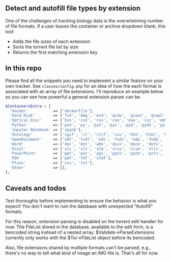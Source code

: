 ## Detect and autofill file types by extension

One of the challenges of tracking biology data is the overwhelming number of file formats.
If a user leaves the container or archive dropdown blank, this tool:
  * Adds the file sizes of each extension
  * Sorts the torrent file list by size
  * Returns the first matching extension key

## In this repo
Please find all the snippets you need to implement a similar feature on your own tracker.
See `classes/config.php` for an idea of how the each format is associated with an array of file extensions.
I'll reproduce an example below so you can see how powerful a general extension parser can be.

```php
$ContainersExtra = [
  'Docker'           => ['dockerfile'],
  'Hard Disk'        => ['fvd', 'dmg', 'esd', 'qcow', 'qcow2', 'qcow3', 'smi', 'swm', 'vdi', 'vhd', 'vhdx', 'vmdk', 'wim'],
  'Optical Disc'     => ['bin', 'ccd', 'cso', 'cue', 'daa', 'isz', 'mdf', 'mds', 'mdx', 'nrg', 'uif'],
  'Python'           => ['pxd', 'py', 'py3', 'pyc', 'pyd', 'pyde', 'pyi', 'pyo', 'pyp', 'pyt', 'pyw', 'pywz', 'pyx', 'pyz', 'rpy', 'xpy'],
  'Jupyter Notebook' => ['ipynb'],
  'Ontology'         => ['cgif', 'cl', 'clif', 'csv', 'htm', 'html', 'kif', 'obo', 'owl', 'rdf', 'rdfa', 'rdfs', 'rif', 'tsv', 'xcl', 'xht', 'xhtml', 'xml'],
  'OpenDocument'     => ['odt', 'fodt', 'ods', 'fods', 'odp', 'fodp', 'odg', 'fodg', 'odf'],
  'Word'             => ['doc', 'dot', 'wbk', 'docx', 'docm', 'dotx', 'dotm', 'docb'],
  'Excel'            => ['xls', 'xlt', 'xlm', 'xlsx', 'xlsm', 'xltx', 'xltm', 'xlsb', 'xla', 'xlam', 'xll', 'xlw'],
  'PowerPoint'       => ['ppt', 'pot', 'pps', 'pptx', 'pptm', 'potx', 'potm', 'ppam', 'ppsx', 'ppsm', 'sldx', 'sldm'],
  'PDF'              => ['pdf', 'fdf', 'xfdf'],
  'Plain'            => ['csv', 'txt'],
  'Other'            => [],
];
```

## Caveats and todos
Test thoroughly before implementing to ensure the behavior is what you expect!
You don't want to ruin the database with unexpected "Autofill" formats.

For this reason, extension parsing is disabled on the torrent edit handler for now.
The FileList stored in the database, available to the edit form, is a bencoded string instead of a nested array.
$Validate->ParseExtensions currently only works with the $Tor->FileList object before its bencoded.

Also, file extensions shared by multiple formats can't be parsed, e.g., there's no way to tell what kind of image an IMG file is.
That's all for now.

